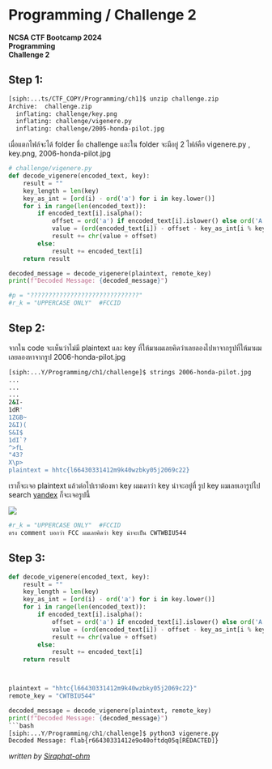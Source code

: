# Programming / Challenge 2
**NCSA CTF Bootcamp 2024**<br/>
**Programming**<br/>
**Challenge 2**
## Step 1:
```bash
[siph:...ts/CTF_COPY/Programming/ch1]$ unzip challenge.zip
Archive:  challenge.zip
  inflating: challenge/key.png
  inflating: challenge/vigenere.py
  inflating: challenge/2005-honda-pilot.jpg
```
เมื่อแตกไฟล์จะได้ folder ชื่อ challenge และใน folder จะมีอยู่ 2 ไฟล์คือ vigenere.py , key.png, 2006-honda-pilot.jpg
```python
# challenge/vigenere.py
def decode_vigenere(encoded_text, key):
    result = ""
    key_length = len(key)
    key_as_int = [ord(i) - ord('a') for i in key.lower()]
    for i in range(len(encoded_text)):
        if encoded_text[i].isalpha():
            offset = ord('a') if encoded_text[i].islower() else ord('A')
            value = (ord(encoded_text[i]) - offset - key_as_int[i % key_length]) % 25
            result += chr(value + offset)
        else:
            result += encoded_text[i]
    return result

decoded_message = decode_vigenere(plaintext, remote_key)
print(f"Decoded Message: {decoded_message}")

#p = "??????????????????????????????"
#r_k = "UPPERCASE ONLY"  #FCCID 
```
## Step 2:
จากใน code จะเห็นว่าไม่มี plaintext และ key ที่ให้มาผมเลยคิดว่าเลยลองไปหาจากรูปที่ให้มาผมเลยลองหาจากรูป 2006-honda-pilot.jpg 
```bash
[siph:...Y/Programming/ch1/challenge]$ strings 2006-honda-pilot.jpg
...
...
...
2&I-
1dR'
1ZGB~
2&I)(
S&I$
1dI`?
^>fL
"43?
X\p>
plaintext = hhtc{l66430331412m9k40wzbky05j2069c22}
```
เราก็จะเจอ plaintext แล้วต่อไปเราต้องหา key ผมเดาว่า key น่าจะอยู่ที่ รูป key ผมเลยเอารูปไป search [<u>yandex</u>](https://yandex.com) ก็จะเจอรูปนี้

<img src="https://ae03.alicdn.com/kf/Hdc1627d2049042078846894708b50eaea.jpg"></img>

```python
#r_k = "UPPERCASE ONLY"  #FCCID 
ตรง comment บอกว่า FCC ผมเลยคิดว่า key น่าจะเป็น CWTWBIU544
```
## Step 3:
```python
def decode_vigenere(encoded_text, key):
    result = ""
    key_length = len(key)
    key_as_int = [ord(i) - ord('a') for i in key.lower()]
    for i in range(len(encoded_text)):
        if encoded_text[i].isalpha():
            offset = ord('a') if encoded_text[i].islower() else ord('A')
            value = (ord(encoded_text[i]) - offset - key_as_int[i % key_length]) % 25
            result += chr(value + offset)
        else:
            result += encoded_text[i]
    return result



plaintext = "hhtc{l66430331412m9k40wzbky05j2069c22}"
remote_key = "CWTBIU544"

decoded_message = decode_vigenere(plaintext, remote_key)
print(f"Decoded Message: {decoded_message}")
```bash
[siph:...Y/Programming/ch1/challenge]$ python3 vigenere.py
Decoded Message: flab{r66430331412e9o40oftdq05q[REDACTED]}
```
*written by [Siraphat-ohm](https://github.com/Siraphat-ohm)*
